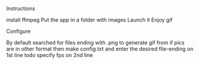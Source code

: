 Instructions

install ffmpeg
Put the app in a folder with images
Launch it
Enjoy gif

Configure

By default searched for files ending with .png to generate gif from
if pics are in other format then make config.txt and enter the desired file-ending on 1st line
todo specify fps on 2nd line
